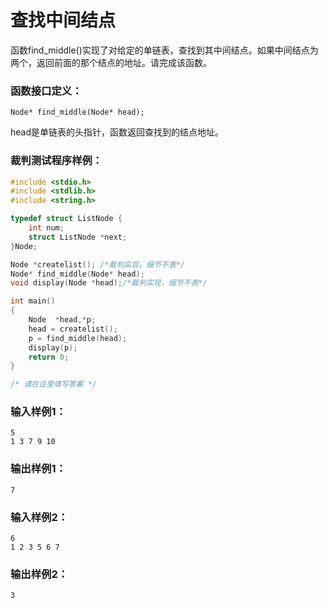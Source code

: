 # 查找中间结点
函数find_middle()实现了对给定的单链表，查找到其中间结点。如果中间结点为两个，返回前面的那个结点的地址。请完成该函数。

### 函数接口定义：
```
Node* find_middle(Node* head);
```

head是单链表的头指针，函数返回查找到的结点地址。

### 裁判测试程序样例：
```c++
#include <stdio.h>
#include <stdlib.h>
#include <string.h>

typedef struct ListNode {
    int num;
    struct ListNode *next;
}Node;

Node *createlist(); /*裁判实现，细节不表*/
Node* find_middle(Node* head);
void display(Node *head);/*裁判实现，细节不表*/

int main()
{
    Node  *head,*p;
    head = createlist();	
    p = find_middle(head);
    display(p);
    return 0;
}

/* 请在这里填写答案 */
```

### 输入样例1：
```in
5
1 3 7 9 10
```

### 输出样例1：
```out
7
```
### 输入样例2：
```in
6
1 2 3 5 6 7
```

### 输出样例2：
```out
3
```
